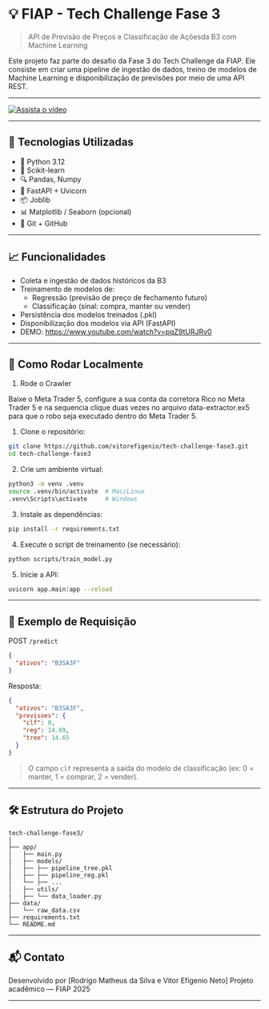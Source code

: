 # 💡 FIAP - Tech Challenge Fase 3  
> API de Previsão de Preços e Classificação de Açõesda B3 com Machine Learning  

Este projeto faz parte do desafio da Fase 3 do Tech Challenge da FIAP. Ele consiste em criar uma pipeline de ingestão de dados, treino de modelos de Machine Learning e disponibilização de previsões por meio de uma API REST.

---

[![Assista o vídeo](https://img.youtube.com/vi/pqZ9tURJRv0/maxresdefault.jpg)](https://www.youtube.com/watch?v=pqZ9tURJRv0)

---

## 🔧 Tecnologias Utilizadas

- 🐍 Python 3.12  
- 🧪 Scikit-learn  
- 🔍 Pandas, Numpy  
- 🚀 FastAPI + Uvicorn  
- 📦 Joblib  
- 📊 Matplotlib / Seaborn (opcional)  
- 🐙 Git + GitHub  

---

## 📈 Funcionalidades

- Coleta e ingestão de dados históricos da B3
- Treinamento de modelos de:
  - Regressão (previsão de preço de fechamento futuro)
  - Classificação (sinal: compra, manter ou vender)
- Persistência dos modelos treinados (.pkl)
- Disponibilização dos modelos via API (FastAPI)
- DEMO: https://www.youtube.com/watch?v=pqZ9tURJRv0

---

## 🚀 Como Rodar Localmente

1. Rode o Crawler

Baixe o Meta Trader 5, configure a sua conta da corretora Rico no Meta Trader 5 e na sequencia clique duas vezes no arquivo data-extractor.ex5 para que o robo seja executado dentro do Meta Trader 5.

1. Clone o repositório:

```bash
git clone https://github.com/vitorefigenio/tech-challenge-fase3.git
cd tech-challenge-fase3
```

2. Crie um ambiente virtual:

```bash
python3 -m venv .venv
source .venv/bin/activate  # Mac/Linux
.venv\Scripts\activate     # Windows
```

3. Instale as dependências:

```bash
pip install -r requirements.txt
```

4. Execute o script de treinamento (se necessário):

```bash
python scripts/train_model.py
```

5. Inicie a API:

```bash
uvicorn app.main:app --reload
```

---

## 🧪 Exemplo de Requisição

POST `/predict`

```json
{
  "ativos": "B3SA3F"
}
```

Resposta:

```json
{
  "ativos": "B3SA3F",
  "previsoes": {
    "clf": 0,
    "reg": 14.89,
    "tree": 14.65
  }
}
```

> O campo `clf` representa a saída do modelo de classificação (ex: 0 = manter, 1 = comprar, 2 = vender).

---

## 🛠 Estrutura do Projeto

```
tech-challenge-fase3/
│
├── app/
|   ├── main.py
|   ├── models/
│   ├── ├── pipeline_tree.pkl
│   ├── ├── pipeline_reg.pkl
│   └── ├── ...
|   ├── utils/
|   ├── └── data_loader.py
├── data/
│   └── raw_data.csv
├── requirements.txt
└── README.md
```

---

## 📬 Contato

Desenvolvido por [Rodrigo Matheus da Silva e Vitor Efigenio Neto]
Projeto acadêmico — FIAP 2025  

---
